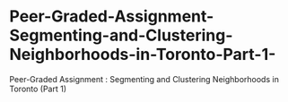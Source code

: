 # Peer-Graded-Assignment-Segmenting-and-Clustering-Neighborhoods-in-Toronto-Part-1-
Peer-Graded Assignment : Segmenting and Clustering Neighborhoods in Toronto (Part 1)
